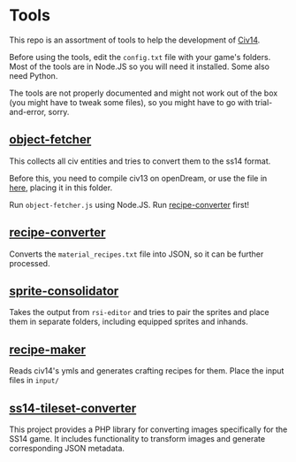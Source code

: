 # Tools

This repo is an assortment of tools to help the development of [Civ14](https://github.com/Civ13/civ14).

Before using the tools, edit the `config.txt` file with your game's folders. Most of the tools are in Node.JS so you will need it installed. Some also need Python.

The tools are not properly documented and might not work out of the box (you might have to tweak some files), so you might have to go with trial-and-error, sorry.

## [object-fetcher](https://github.com/Civ13/civ14-tools/tree/master/object-fetcher)

This collects all civ entities and tries to convert them to the ss14 format.

Before this, you need to compile civ13 on openDream, or use the file in [here](https://github.com/Civ13/Civ13/blob/opendream/civ13.json), placing it in this folder.

Run `object-fetcher.js` using Node.JS. Run [recipe-converter](https://github.com/Civ13/civ14-tools/tree/master/recipe-converter) first!

## [recipe-converter](https://github.com/Civ13/civ14-tools/tree/master/recipe-converter)

Converts the `material_recipes.txt` file into JSON, so it can be further processed.

## [sprite-consolidator](https://github.com/Civ13/civ14-tools/tree/master/sprite-consolidator)

Takes the output from `rsi-editor` and tries to pair the sprites and place them in separate folders, including equipped sprites and inhands.

## [recipe-maker](https://github.com/Civ13/civ14-tools/tree/master/recipe-maker)

Reads civ14's ymls and generates crafting recipes for them.
Place the input files in `input/`

## [ss14-tileset-converter](https://github.com/Civ13/SS14TilesetConverter)

This project provides a PHP library for converting images specifically for the SS14 game. It includes functionality to transform images and generate corresponding JSON metadata.
